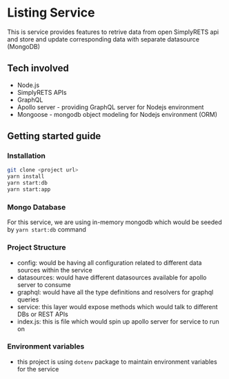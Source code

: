 # Listing Service

This is service provides features to retrive data from open SimplyRETS api and store and update corresponding data with separate datasource (MongoDB)

## Tech involved

- Node.js
- SimplyRETS APIs
- GraphQL
- Apollo server - providing GraphQL server for Nodejs environment
- Mongoose - mongodb object modeling for Nodejs environment (ORM)

## Getting started guide

### Installation

```sh
git clone <project url>
yarn install
yarn start:db
yarn start:app
```

### Mongo Database

For this service, we are using in-memory mongodb which would be seeded by `yarn start:db` command

### Project Structure

- config: would be having all configuration related to different data sources within the service
- datasources: would have different datasources available for apollo server to consume
- graphql: would have all the type definitions and resolvers for graphql queries
- service: this layer would expose methods which would talk to different DBs or REST APIs
- index.js: this is file which would spin up apollo server for service to run on

### Environment variables

- this project is using `dotenv` package to maintain environment variables for the service
